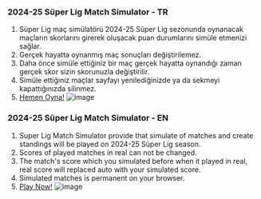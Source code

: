 ### 2024-25 Süper Lig Match Simulator - TR ###
1. Süper Lig maç simülatörü 2024-25 Süper Lig sezonunda oynanacak maçların skorlarını girerek oluşacak puan durumlarını simüle etmenizi sağlar.
2. Gerçek hayatta oynanmış maç sonuçları değiştirilemez.
3. Daha önce simüle ettiğiniz bir maç gerçek hayatta oynandığı zaman gerçek skor sizin skorunuzla değiştirilir.
4. Simüle ettiğiniz maçlar sayfayı yenilediğinizde ya da sekmeyi kapattığınızda silinmez.
5. [Hemen Oyna!](https://simulator.mellivoranetwork.com)
 ![image](https://github.com/user-attachments/assets/060278cb-49dc-49ed-8fa8-4a8fe4f83a5b)

### 2024-25 Süper Lig Match Simulator - EN ###
1. Super Lig Match Simulator provide that simulate of matches and create standings will be played on 2024-25 Süper Lig season.
2. Scores of played matches in real can not be changed.
3. The match's score which you simulated before when it played in real, real score will replaced auto with your simulated score.
4. Simulated matches is permanent on your browser.
5. [Play Now!](https://simulator.mellivoranetwork.com)
 ![image](https://github.com/user-attachments/assets/060278cb-49dc-49ed-8fa8-4a8fe4f83a5b)
